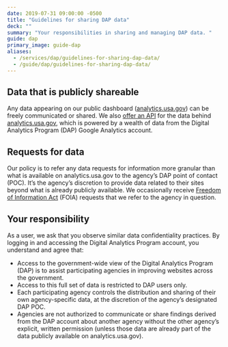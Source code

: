 ```yaml
---
date: 2019-07-31 09:00:00 -0500
title: "Guidelines for sharing DAP data"
deck: ""
summary: "Your responsibilities in sharing and managing DAP data. "
guide: dap
primary_image: guide-dap
aliases:
  - /services/dap/guidelines-for-sharing-dap-data/
  - /guide/dap/guidelines-for-sharing-dap-data/
---
```




## Data that is publicly shareable
Any data appearing on our public dashboard ([analytics.usa.gov](https://analytics.usa.gov/)) can be freely communicated or shared. We also [offer an API](https://open.gsa.gov/api/dap/) for the data behind [analytics.usa.gov](https://analytics.usa.gov/), which is powered by a wealth of data from the Digital Analytics Program (DAP) Google Analytics account.

## Requests for data
Our policy is to refer any data requests for information more granular than what is available on analytics.usa.gov to the agency’s DAP point of contact (POC). It’s the agency’s discretion to provide data related to their sites beyond what is already publicly available. We occasionally receive [Freedom of Information Act](https://www.foia.gov/) (FOIA) requests that we refer to the agency in question.

## Your responsibility
As a user, we ask that you observe similar data confidentiality practices. By logging in and accessing the Digital Analytics Program account, you understand and agree that: 

- Access to the government-wide view of the Digital Analytics Program (DAP) is to assist participating agencies in improving websites across the government.
- Access to this full set of data is restricted to DAP users only.
- Each participating agency controls the distribution and sharing of their own agency-specific data, at the discretion of the agency’s designated DAP POC.
- Agencies are not authorized to communicate or share findings derived from the DAP account about another agency without the other agency’s explicit, written permission (unless those data are already part of the data publicly available on analytics.usa.gov).
